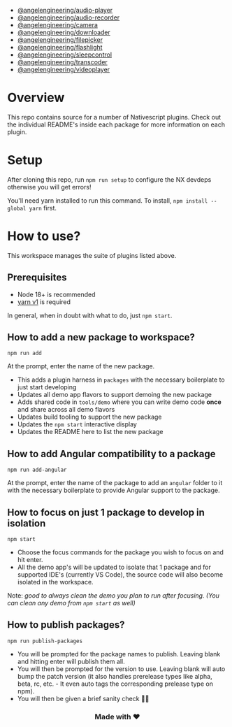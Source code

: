 - [@angelengineering/audio-player](packages/audio-player/README.md)
- [@angelengineering/audio-recorder](packages/audio-recorder/README.md)
- [@angelengineering/camera](packages/camera/README.md)
- [@angelengineering/downloader](packages/downloader/README.md)
- [@angelengineering/filepicker](packages/filepicker/README.md)
- [@angelengineering/flashlight](packages/flashlight/README.md)
- [@angelengineering/sleepcontrol](packages/sleepcontrol/README.md)
- [@angelengineering/transcoder](packages/transcoder/README.md)
- [@angelengineering/videoplayer](packages/videoplayer/README.md)


# Overview
This repo contains source for a number of Nativescript plugins. Check out the individual README's inside each package for more information on each plugin. 

# Setup

After cloning this repo, run `npm run setup` to configure the NX devdeps otherwise you will get errors!

You'll need yarn installed to run this command. To install, `npm install --global yarn` first.


# How to use?

This workspace manages the suite of plugins listed above. 

## Prerequisites

- Node 18+ is recommended
- [yarn v1](https://classic.yarnpkg.com/lang/en/docs/install/#mac-stable) is required

In general, when in doubt with what to do, just `npm start`.

## How to add a new package to workspace?

```
npm run add
```

At the prompt, enter the name of the new package.

- This adds a plugin harness in `packages` with the necessary boilerplate to just start developing
- Updates all demo app flavors to support demoing the new package
- Adds shared code in `tools/demo` where you can write demo code **once** and share across all demo flavors
- Updates build tooling to support the new package
- Updates the `npm start` interactive display
- Updates the README here to list the new package

## How to add Angular compatibility to a package

```
npm run add-angular
```

At the prompt, enter the name of the package to add an `angular` folder to it with the necessary boilerplate to provide Angular support to the package.

## How to focus on just 1 package to develop in isolation

```
npm start
```

- Choose the focus commands for the package you wish to focus on and hit enter.
- All the demo app's will be updated to isolate that 1 package and for supported IDE's (currently VS Code), the source code will also become isolated in the workspace.

Note: *good to always clean the demo you plan to run after focusing. (You can clean any demo from `npm start` as well)*

## How to publish packages?

```
npm run publish-packages
```

- You will be prompted for the package names to publish. Leaving blank and hitting enter will publish them all.
- You will then be prompted for the version to use. Leaving blank will auto bump the patch version (it also handles prerelease types like alpha, beta, rc, etc. - It even auto tags the corresponding prelease type on npm).
- You will then be given a brief sanity check 🧠😊

<h3 align="center">Made with ❤️</h3>
